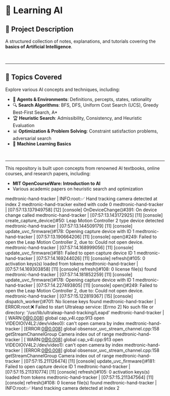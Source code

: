 # 🤖 **Learning AI**

## 📌 **Project Description**

A structured collection of notes, explanations, and tutorials covering the **basics of Artificial Intelligence**. 

<br>

---


## 📖 **Topics Covered**

Explore various AI concepts and techniques, including:

- 🎯 **Agents & Environments**: Definitions, percepts, states, rationality
- 🔍 **Search Algorithms**: BFS, DFS, Uniform Cost Search (UCS), Greedy Best-First Search, A* 
- 🏆 **Heuristic Search**: Admissibility, Consistency, and Heuristic Evaluation
- 📊 **Optimization & Problem Solving**: Constraint satisfaction problems, adversarial search
- 🤖 **Machine Learning Basics**
  
  
<br>

---

This repository is built upon concepts from renowned AI textbooks, online courses, and research papers, including:

- **MIT OpenCourseWare: Introduction to AI**
- Various academic papers on heuristic search and optimization

medtronic-hand-tracker | INFO:root:✅ Hand tracking camera detected at index 2
medtronic-hand-tracker exited with code 0
medtronic-hand-tracker | [07:57:13.137949758] [12] [console] OnDeviceChange()#391:  On device change called
medtronic-hand-tracker | [07:57:13.143172925] [11] [console] create_capture_device()#50:  Leap Motion Controller 2 type device detected
medtronic-hand-tracker | [07:57:13.144509179] [11] [console] update_uvc_firmware()#178:  Opening capture device with ID 1
medtronic-hand-tracker | [07:57:13.190664206] [11] [console] open()#249:  Failed to open the Leap Motion Controller 2, due to: Could not open device.
medtronic-hand-tracker | [07:57:14.168999056] [11] [console] update_uvc_firmware()#181:  Failed to open capture device ID 1
medtronic-hand-tracker | [07:57:14.169244026] [11] [console] refresh()#105:  0 activation keys(s) loaded from tokens
medtronic-hand-tracker | [07:57:14.169303858] [11] [console] refresh()#108:  0 license file(s) found 
medtronic-hand-tracker | [07:57:14.181852259] [11] [console] update_uvc_firmware()#178:  Opening capture device with ID 1
medtronic-hand-tracker | [07:57:14.227493805] [11] [console] open()#249:  Failed to open the Leap Motion Controller 2, due to: Could not open device.
medtronic-hand-tracker | [07:57:15.122819367] [15] [console] dispatch_worker()#701:  No license keys found
medtronic-hand-tracker | ERROR:root:❌ Failed to start Ultraleap service: [Errno 2] No such file or directory: '/usr/lib/ultraleap-hand-tracking/Leapd'
medtronic-hand-tracker | [ WARN:0@0.008] global cap_v4l.cpp:913 open VIDEOIO(V4L2:/dev/video0): can't open camera by index
medtronic-hand-tracker | [ERROR:0@0.008] global obsensor_uvc_stream_channel.cpp:158 getStreamChannelGroup Camera index out of range
medtronic-hand-tracker | [ WARN:0@0.008] global cap_v4l.cpp:913 open VIDEOIO(V4L2:/dev/video1): can't open camera by index
medtronic-hand-tracker | [ERROR:0@0.008] global obsensor_uvc_stream_channel.cpp:158 getStreamChannelGroup Camera index out of range
medtronic-hand-tracker | [07:57:15.211126474] [11] [console] update_uvc_firmware()#181:  Failed to open capture device ID 1
medtronic-hand-tracker | [07:57:15.211310774] [11] [console] refresh()#105:  0 activation keys(s) loaded from tokens
medtronic-hand-tracker | [07:57:15.211347564] [11] [console] refresh()#108:  0 license file(s) found 
medtronic-hand-tracker | INFO:root:✅ Hand tracking camera detected at index 2

